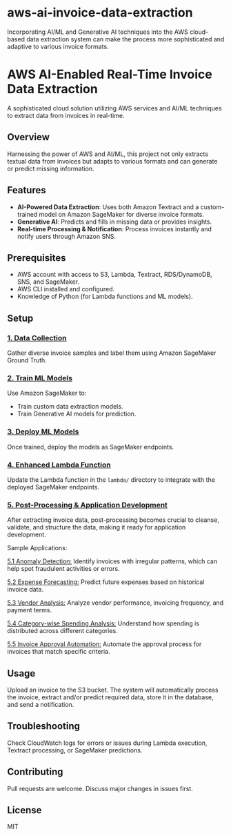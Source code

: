 # aws-ai-invoice-data-extraction
Incorporating AI/ML and Generative AI techniques into the AWS cloud-based data extraction system can make the process more sophisticated and adaptive to various invoice formats.

# AWS AI-Enabled Real-Time Invoice Data Extraction

A sophisticated cloud solution utilizing AWS services and AI/ML techniques to extract data from invoices in real-time.

## Overview

Harnessing the power of AWS and AI/ML, this project not only extracts textual data from invoices but adapts to various formats and can generate or predict missing information.

## Features

- **AI-Powered Data Extraction**: Uses both Amazon Textract and a custom-trained model on Amazon SageMaker for diverse invoice formats.
- **Generative AI**: Predicts and fills in missing data or provides insights.
- **Real-time Processing & Notification**: Process invoices instantly and notify users through Amazon SNS.

## Prerequisites

- AWS account with access to S3, Lambda, Textract, RDS/DynamoDB, SNS, and SageMaker.
- AWS CLI installed and configured.
- Knowledge of Python (for Lambda functions and ML models).

## Setup

### [1. Data Collection](./1_DATA_COLLECTION.md)

Gather diverse invoice samples and label them using Amazon SageMaker Ground Truth.

### [2. Train ML Models](./2_TRAINING_GUIDE.md)

Use Amazon SageMaker to:
   - Train custom data extraction models.
   - Train Generative AI models for prediction.

### [3. Deploy ML Models](./3_DEPLOYMENT_GUIDE.md)

Once trained, deploy the models as SageMaker endpoints.

### [4. Enhanced Lambda Function](./4_LAMBDA_INTEGRATION.md)

Update the Lambda function in the `lambda/` directory to integrate with the deployed SageMaker endpoints.

### [5. Post-Processing & Application Development](./5_POST_PROCESSING_AND_APPS.md)

After extracting invoice data, post-processing becomes crucial to cleanse, validate, and structure the data, making it ready for application development.

Sample Applications:

[5.1 Anomaly Detection:](./5.1_ANOMALY_DETECTION.md) Identify invoices with irregular patterns, which can help spot fraudulent activities or errors.

[5.2 Expense Forecasting:](./5.2_EXPENSE_FORECASTING.md) Predict future expenses based on historical invoice data.

[5.3 Vendor Analysis:](./5.3_VENDOR_ANALYSIS.md) Analyze vendor performance, invoicing frequency, and payment terms.

[5.4 Category-wise Spending Analysis:](./5.4_SPENDING_ANALYSIS.md) Understand how spending is distributed across different categories.

[5.5 Invoice Approval Automation:](./5.5_INVOICE_APPROVAL_AUTOMATION.md) Automate the approval process for invoices that match specific criteria.

## Usage

Upload an invoice to the S3 bucket. The system will automatically process the invoice, extract and/or predict required data, store it in the database, and send a notification.

## Troubleshooting

Check CloudWatch logs for errors or issues during Lambda execution, Textract processing, or SageMaker predictions.

## Contributing

Pull requests are welcome. Discuss major changes in issues first.

## License

MIT
